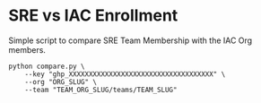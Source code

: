 # SRE vs IAC Enrollment

Simple script to compare SRE Team Membership with the IAC Org members.

```shell
python compare.py \
    --key "ghp_XXXXXXXXXXXXXXXXXXXXXXXXXXXXXXXXXXXX" \
    --org "ORG_SLUG" \
    --team "TEAM_ORG_SLUG/teams/TEAM_SLUG"
```